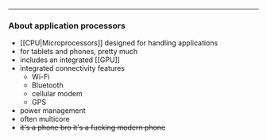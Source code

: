 
---

### About application processors

- [[CPU|Microprocessors]] designed for handling applications
- for tablets and phones, pretty much
- includes an integrated [[GPU]]
- integrated connectivity features
	- Wi-Fi
	- Bluetooth
	- cellular modem
	- GPS
- power management
- often multicore
- ~~it's a phone bro it's a fucking modern phone~~